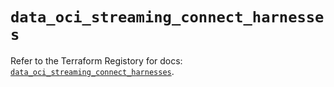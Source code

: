 # `data_oci_streaming_connect_harnesses`

Refer to the Terraform Registory for docs: [`data_oci_streaming_connect_harnesses`](https://registry.terraform.io/providers/oracle/oci/6.18.0/docs/data-sources/streaming_connect_harnesses).
